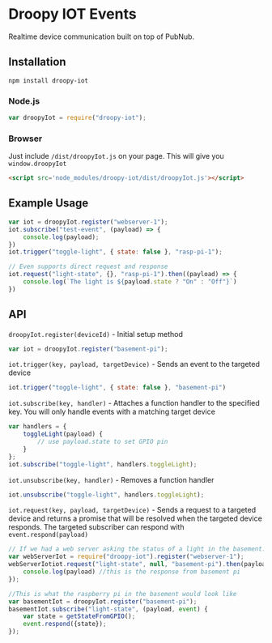 # Droopy IOT Events
Realtime device communication built on top of PubNub.

## Installation
```
npm install droopy-iot
```
### Node.js
```javascript
var droopyIot = require("droopy-iot");
```
### Browser
Just include `/dist/droopyIot.js` on your page.  This will give you `window.droopyIot`
```html
<script src='node_modules/droopy-iot/dist/droopyIot.js'></script>
```
## Example Usage
```javascript
var iot = droopyIot.register("webserver-1");
iot.subscribe("test-event", (payload) => {
    console.log(payload);
})
iot.trigger("toggle-light", { state: false }, "rasp-pi-1");

// Even supports direct request and response
iot.request("light-state", {}, "rasp-pi-1").then((payload) => {
    console.log(`The light is ${payload.state ? "On" : "Off"}`)
})
```

## API
`droopyIot.register(deviceId)` - Initial setup method
```javascript
var iot = droopyIot.register("basement-pi");
```

`iot.trigger(key, payload, targetDevice)` - Sends an event to the targeted device
```javascript
iot.trigger("toggle-light", { state: false }, "basement-pi")
```

`iot.subscribe(key, handler)` - Attaches a function handler to the specified key. You will only handle events with a matching target device
```javascript
var handlers = {
    toggleLight(payload) { 
        // use payload.state to set GPIO pin
    }
};
iot.subscribe("toggle-light", handlers.toggleLight);
```
`iot.unsubscribe(key, handler)` - Removes a function handler
```javascript
iot.unsubscribe("toggle-light", handlers.toggleLight);
```

`iot.request(key, payload, targetDevice)` - Sends a request to a targeted device and returns a promise that will be resolved
when the targeted device responds.  The targeted subscriber can respond with `event.respond(payload)`
```javascript
// If we had a web server asking the status of a light in the basement...
var webServerIot = require("droopy-iot").register("webserver-1");
webServerIotiot.request("light-state", null, "basement-pi").then(payload => {
    console.log(payload) //this is the response from basement pi
});

//This is what the raspberry pi in the basement would look like
var basementIot = droopyIot.register("basement-pi");
basementIot.subscribe("light-state", (payload, event) {
    var state = getStateFromGPIO();
    event.respond({state});
});
```